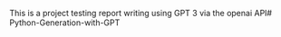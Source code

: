 This is a project testing report writing using GPT 3 via the openai API# Python-Generation-with-GPT

